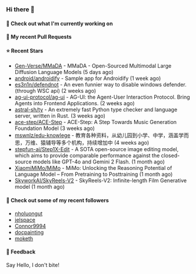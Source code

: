 ### Hi there 👋

#### 👷 Check out what I'm currently working on

#### 🔨 My recent Pull Requests


#### ⭐ Recent Stars

- [Gen-Verse/MMaDA](https://github.com/Gen-Verse/MMaDA) - MMaDA - Open-Sourced Multimodal Large Diffusion Language Models (5 days ago)
- [android/androidify](https://github.com/android/androidify) - Sample app for Androidify (1 week ago)
- [es3n1n/defendnot](https://github.com/es3n1n/defendnot) - An even funnier way to disable windows defender. (through WSC api) (2 weeks ago)
- [ag-ui-protocol/ag-ui](https://github.com/ag-ui-protocol/ag-ui) - AG-UI: the Agent-User Interaction Protocol. Bring Agents into Frontend Applications. (2 weeks ago)
- [astral-sh/ty](https://github.com/astral-sh/ty) - An extremely fast Python type checker and language server, written in Rust. (3 weeks ago)
- [ace-step/ACE-Step](https://github.com/ace-step/ACE-Step) - ACE-Step: A Step Towards Music Generation Foundation Model (3 weeks ago)
- [mswnlz/edu-knowlege](https://github.com/mswnlz/edu-knowlege) - 教育各种资料，从幼儿园到小学、中学，涵盖学而思，万维、猿辅导等多个机构，持续增加中 (4 weeks ago)
- [stepfun-ai/Step1X-Edit](https://github.com/stepfun-ai/Step1X-Edit) - A SOTA open-source image editing model, which aims to provide comparable performance against the closed-source models like GPT-4o and Gemini 2 Flash. (1 month ago)
- [XiaomiMiMo/MiMo](https://github.com/XiaomiMiMo/MiMo) - MiMo: Unlocking the Reasoning Potential of Language Model – From Pretraining to Posttraining (1 month ago)
- [SkyworkAI/SkyReels-V2](https://github.com/SkyworkAI/SkyReels-V2) - SkyReels-V2: Infinite-length Film Generative model (1 month ago)

#### 👯 Check out some of my recent followers

- [nholuongut](https://github.com/nholuongut)
- [jelspace](https://github.com/jelspace)
- [Connor9994](https://github.com/Connor9994)
- [docpainting](https://github.com/docpainting)
- [moketh](https://github.com/moketh)

#### 💬 Feedback

Say Hello, I don't bite!